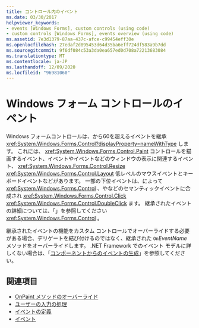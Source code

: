 ```yaml
---
title: コントロール内のイベント
ms.date: 03/30/2017
helpviewer_keywords:
- events [Windows Forms], custom controls (using code)
- custom controls [Windows Forms], events overview (using code)
ms.assetid: 7e3d1379-87aa-437c-afce-c99454eff30e
ms.openlocfilehash: 27edaf2d895453d64d35ba6eff724df583a9b7dd
ms.sourcegitcommit: 9f6df084c53a3da0ea657ed0d708a72213683084
ms.translationtype: MT
ms.contentlocale: ja-JP
ms.lasthandoff: 12/09/2020
ms.locfileid: "96981060"
---
```

# <a name="events-in-windows-forms-controls"></a>Windows フォーム コントロールのイベント

Windows フォームコントロールは、から60を超えるイベントを継承 <xref:System.Windows.Forms.Control?displayProperty=nameWithType> します。 これには、 <xref:System.Windows.Forms.Control.Paint> コントロールを描画するイベント、イベントやイベントなどのウィンドウの表示に関連するイベント、 <xref:System.Windows.Forms.Control.Resize> <xref:System.Windows.Forms.Control.Layout> 低レベルのマウスイベントとキーボードイベントなどがあります。 一部の下位イベントは、によって <xref:System.Windows.Forms.Control> 、やなどのセマンティックイベントに合成され <xref:System.Windows.Forms.Control.Click> <xref:System.Windows.Forms.Control.DoubleClick> ます。 継承されたイベントの詳細については、「」を参照してください <xref:System.Windows.Forms.Control> 。  
  
 継承されたイベントの機能をカスタム コントロールでオーバーライドする必要がある場合、デリゲートを結び付けるのではなく、継承された `On`*EventName* メソッドをオーバーライドします。 .NET Framework でのイベント モデルに詳しくない場合は、「[コンポーネントからのイベントの生成](/previous-versions/visualstudio/visual-studio-2013/sh2e3k5z(v=vs.120))」を参照してください。  
  
## <a name="see-also"></a>関連項目

- [OnPaint メソッドのオーバーライド](overriding-the-onpaint-method.md)
- [ユーザーの入力の処理](handling-user-input.md)
- [イベントの定義](defining-an-event-in-windows-forms-controls.md)
- [イベント](/dotnet/standard/events/index)

